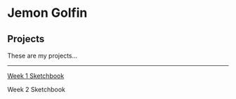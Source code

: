# Jemon Golfin

## Projects

These are my projects...

---

[Week 1 Sketchbook](sketchbook1.md)

Week 2 Sketchbook